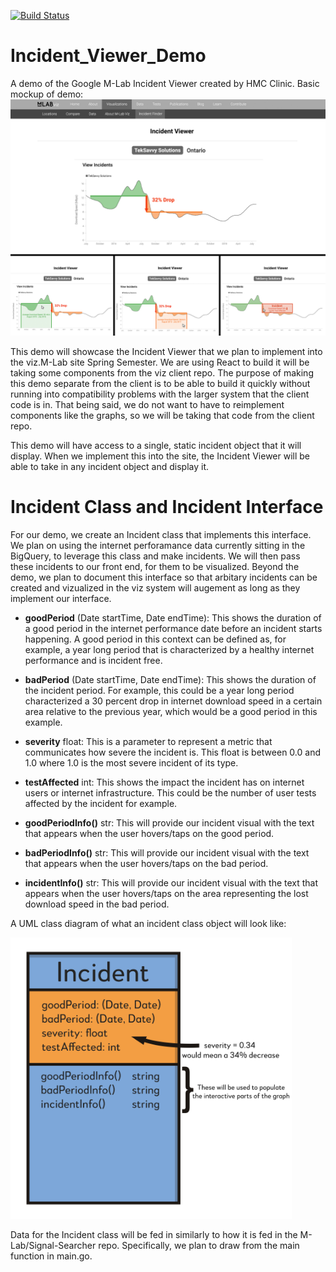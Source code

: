 [![Build Status](https://travis-ci.org/m-lab/signal-searcher.svg?branch=master)](https://travis-ci.org/m-lab/clinic2019)
<!-- [![Coverage Status](https://coveralls.io/repos/github/m-lab/signal-searcher/badge.svg?branch=master)](https://coveralls.io/github/m-lab/signal-searcher?branch=master) -->

# Incident_Viewer_Demo
A demo of the Google M-Lab Incident Viewer created by HMC Clinic.
Basic mockup of demo:
  ![Basic_Demo_Mockup](images/Statement_Of_Work_Mock.png)

This demo will showcase the Incident Viewer that we plan to implement into the viz.M-Lab site Spring Semester. We are using React to build it will be taking some components from the viz client repo. The purpose of making this demo separate from the client is to be able to build it quickly without running into compatibility problems with the larger system that the client code is in. That being said, we do not want to have to reimplement components like the graphs, so we will be taking that code from the client repo.

This demo will have access to a single, static incident object that it will display. When we implement this into the site, the Incident Viewer will be able to take in any incident object and display it.



# Incident Class and Incident Interface


For our demo, we create an Incident class that implements this interface. We plan on using the internet perforamance data currently sitting in the BigQuery, to leverage this class and make incidents. We will then pass these incidents to our front end, for them to be visualized.
Beyond the demo, we plan to document this interface so that arbitary incidents can be created and vizualized in the viz system will augement as long as they implement our interface.

* **goodPeriod** (Date startTime, Date endTime): This shows the duration of a good period in the internet performance date before an incident starts happening. A good period in this context can be defined as, for example, a year long period that is characterized by a healthy internet performance and is incident free.

* **badPeriod** (Date startTime,  Date endTime): This shows the duration of the incident period. For example, this could be a year long period characterized a 30 percent drop in internet download speed in a certain area relative to the previous year, which would be a good period in this example.

* **severity** float: This is a parameter to represent a metric that communicates how severe the incident is. This float is between 0.0 and 1.0 where 1.0 is the most severe incident of its type.

* **testAffected** int: This shows the impact the incident has on internet users or internet infrastructure. This could be the number of user tests affected by the incident for example.

* **goodPeriodInfo()** str: This will provide our incident visual with the text that appears when the user hovers/taps on the good period.

* **badPeriodInfo()** str: This will provide our incident visual with the text that appears when the user hovers/taps on the bad period.

* **incidentInfo()** str: This will provide our incident visual with the text that appears when the user hovers/taps on the area representing the lost download speed in the bad period.


A UML class diagram of what an incident class object will look like:

  <img src="images/Incident_Class_Diagram.png" alt="Incident_Class_Diagram" width="450"/>

Data for the Incident class will be fed in similarly to how it is fed in the M-Lab/Signal-Searcher repo. Specifically, we plan to draw from the main function in main.go.
